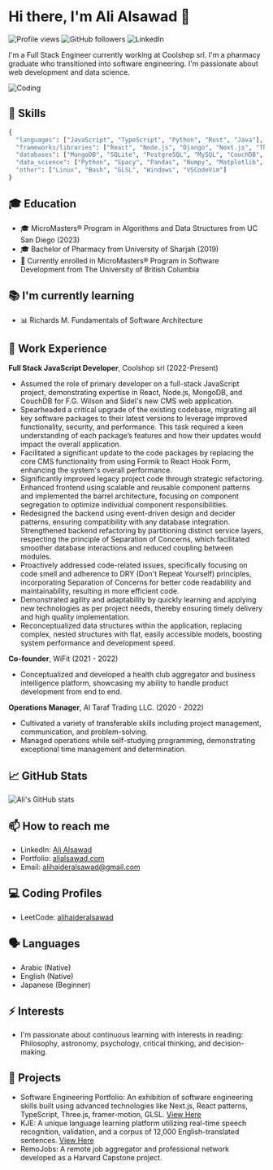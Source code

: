# Hi there, I'm Ali Alsawad 👋

![Profile views](https://gpvc.arturio.dev/alialsawad)
![GitHub followers](https://img.shields.io/github/followers/alialsawad?style=social)
![LinkedIn](https://img.shields.io/badge/-LinkedIn-blue?style=flat&logo=Linkedin&logoColor=white&link=https://www.linkedin.com/in/ali-al-sawad/)

I'm a Full Stack Engineer currently working at Coolshop srl. I'm a pharmacy graduate who transitioned into software engineering. I'm passionate about web development and data science.

![Coding](https://media.giphy.com/media/Y4ak9Ki2GZCbJxAnJD/giphy.gif)

## 🚀 Skills

```python
{
  "languages": ["JavaScript", "TypeScript", "Python", "Rust", "Java"],
  "frameworks/libraries": ["React", "Node.js", "Django", "Next.js", "Three.js", "GraphQL", "Apollo", "Material UI", "Tailwind", "Yew.rs", "WebAssembly"],
  "databases": ["MongoDB", "SQLite", "PostgreSQL", "MySQL", "CouchDB", "Firebase"],
  "data_science": ["Python", "Spacy", "Pandas", "Numpy", "Matplotlib", "Scikit-learn", "TensorFlow", "Keras", "Statsmodels", "Seaborn"],
  "other": ["Linux", "Bash", "GLSL", "Windows", "VSCodeVim"]
}
```

## 🎓 Education

- 🎓 MicroMasters® Program in Algorithms and Data Structures from UC San Diego (2023)
- 🎓 Bachelor of Pharmacy from University of Sharjah (2019)
- 🔵 Currently enrolled in MicroMasters® Program in Software Development from The University of British Columbia

## 📚 I'm currently learning

- 📊 Richards M. Fundamentals of Software Architecture

## 🏢 Work Experience

**Full Stack JavaScript Developer**, Coolshop srl (2022-Present)

- Assumed the role of primary developer on a full-stack JavaScript project, demonstrating expertise in React, Node.js, MongoDB, and CouchDB for F.G. Wilson and Sidel's new CMS web application.
- Spearheaded a critical upgrade of the existing codebase, migrating all key software packages to their latest versions to leverage improved functionality, security, and performance. This task required a keen understanding of each package’s features and how their updates would impact the overall application. 
- Facilitated a significant update to the code packages by replacing the core CMS functionality from using Formik to React Hook Form, enhancing the system's overall performance.
- Significantly improved legacy project code through strategic refactoring. Enhanced frontend using scalable and reusable component patterns and implemented the barrel architecture, focusing on component segregation to optimize individual component responsibilities.
- Redesigned the backend using event-driven design and decider patterns, ensuring compatibility with any database integration. Strengthened backend refactoring by partitioning distinct service layers, respecting the principle of Separation of Concerns, which facilitated smoother database interactions and reduced coupling between modules.
- Proactively addressed code-related issues, specifically focusing on code smell and adherence to DRY (Don't Repeat Yourself) principles, incorporating Separation of Concerns for better code readability and maintainability, resulting in more efficient code.
- Demonstrated agility and adaptability by quickly learning and applying new technologies as per project needs, thereby ensuring timely delivery and high quality implementation.
- Reconceptualized data structures within the application, replacing complex, nested structures with flat, easily accessible models, boosting system performance and development speed.

**Co-founder**, WiFit (2021 - 2022)

- Conceptualized and developed a health club aggregator and business intelligence platform, showcasing my ability to handle product development from end to end.

**Operations Manager**, Al Taraf Trading LLC. (2020 - 2022)

- Cultivated a variety of transferable skills including project management, communication, and problem-solving.
- Managed operations while self-studying programming, demonstrating exceptional time management and determination.

## 📈 GitHub Stats

![Ali's GitHub stats](https://github-readme-stats.vercel.app/api?username=alialsawad&show_icons=true&theme=radical)

## 📫 How to reach me

- LinkedIn: [Ali Alsawad](https://www.linkedin.com/in/ali-al-sawad/)
- Portfolio: [alialsawad.com](https://alialsawad.com/)
- Email: [alihaideralsawad@gmail.com](mailto:alihaideralsawad@gmail.com)

## 💻 Coding Profiles

- LeetCode: [alihaideralsawad](https://leetcode.com/alihaideralsawad/)

## 🗣️ Languages

- Arabic (Native)
- English (Native)
- Japanese (Beginner)

## ⚡ Interests

- I'm passionate about continuous learning with interests in reading: Philosophy, astronomy, psychology, critical thinking, and decision-making.

## 💼 Projects

- Software Engineering Portfolio: An exhibition of software engineering skills built using advanced technologies like Next.js, React patterns, TypeScript, Three.js, framer-motion, GLSL. [View Here](https://alialsawad.com/)
- KJE: A unique language learning platform utilizing real-time speech recognition, validation, and a corpus of 12,000 English-translated sentences. [View Here](https://kje-frontend.vercel.app/)
- RemoJobs: A remote job aggregator and professional network developed as a Harvard Capstone project.
